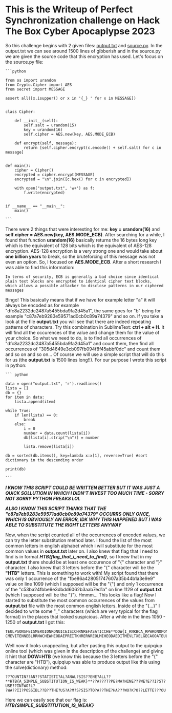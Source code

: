 # This is the Writeup of Perfect Synchronization challenge on Hack The Box Cyber Apocaplypse 2023
So this challenge begins with 2 given files: [output.txt](https://github.com/mateusz7988/CTF-Writeups/blob/main/CyberApocalypse2023/PerfectSynchronization/output.txt) and [source.py](https://github.com/mateusz7988/CTF-Writeups/blob/main/CyberApocalypse2023/PerfectSynchronization/source.py). In the output.txt we can see around 1500 lines of gibberish and in the source.py 
we are given the source code that this encryption has used. Let's focus on the source.py file:


    ```python

    from os import urandom
    from Crypto.Cipher import AES
    from secret import MESSAGE

    assert all([x.isupper() or x in '{_} ' for x in MESSAGE])


    class Cipher:

        def __init__(self):
            self.salt = urandom(15)
            key = urandom(16)
            self.cipher = AES.new(key, AES.MODE_ECB)

        def encrypt(self, message):
            return [self.cipher.encrypt(c.encode() + self.salt) for c in message]


    def main():
        cipher = Cipher()
        encrypted = cipher.encrypt(MESSAGE)
        encrypted = "\n".join([c.hex() for c in encrypted])

        with open("output.txt", 'w+') as f:
            f.write(encrypted)


    if __name__ == "__main__":
        main()
        
    ```


There were 2 things that were interesting for me: **key = urandom(16)** and **self.cipher = AES.new(key, AES.MODE_ECB)**. After searching for a while, I found that
function **urandom(16)** basically returns the 16 bytes long key which is the equivalent of 128 bits which is the equivalent of AES-128 encryption.
AES-128 encryption is a very strong one and would take about **one billion years** to break, so the bruteforcing of this message was not even an option.
So, I focused on **AES.MODE_ECB**. After a short research I was able to find this information:



    In terms of security, ECB is generally a bad choice since identical plain text blocks are encrypted to identical cipher text blocks, 
    which allows a possible attacker to disclose patterns in our ciphered messages


Bingo! This basically means that if we have for example letter "a" it will always be encoded as for example "dfc8a2232dc2487a5455bda9fa2d45a1", the same goes for "b" being for example "c87a7eb9283e59571ad0cb0c89a74379" and so on. If you take a look at the file **output.txt** you will see that there are indeed repeating patterns of characters. Try this combination in SublimeText: **ctrl + alt + H**. It will find all the occurences of the value and change them for the value of your choice. So what we need to do, is to find all occurrences of "dfc8a2232dc2487a5455bda9fa2d45a1" and count them, then find all occurrences of "305d4649e3cb097fb094f8f45abbf0dc" and count them and so on and so on... Of course we will use a simple script that will do this for us (the **output.txt** is 1500 lines long!!). For our purpose I wrote this script in python:



    ``` python
    
    data = open("output.txt", 'r').readlines()
    lista = []
    db = {}
    for item in data:
        lista.append(item)

    while True:
        if len(lista) == 0:
            break
        else:
            i = 0
            number = data.count(lista[i])
            db[lista[i].strip("\n")] = number

            lista.remove(lista[i])

    db = sorted(db.items(), key=lambda x:x[1], reverse=True) #sort dictionary in the descending order

    print(db)
    
    ```

    
**_I KNOW THIS SCRIPT COULD BE WRITTEN BETTER BUT IT WAS JUST A QUICK SOLLUTION IN WHICH I DIDN'T INVEST TOO MUCH TIME - SORRY NOT SORRY PYTHON FREAKS LOL_**

**_ALSO I KNOW THIS SCRIPT THINKS THAT THE "c87a7eb9283e59571ad0cb0c89a74379" OCCURRS ONLY ONCE, WHICH IS OBVIOUSLY AN ERROR, IDK WHY THIS HAPPENED BUT I WAS ABLE TO SUBSTITUTE THE RIGHT LETTERS ANYWAY_**

Now, when the script counted all of the occurrences of encoded values, we can try the letter substitution method later. I found the list of the most common letters in english alphabet which i will substitute for the most common values in **output.txt** later on. I also knew that flag that I need to find is in format **_HTB{flag_that_i_need_to_find}_**, so I knew that in my **output.txt** there should be at least one occurence of "{" character and "}" character. I also knew that 3 letters before the "{" character will be the **"HTB"** letters. This is something to work with! My script found that there was only 1 occurrence of the "fbe86a428051747607a35b44b1a3e9e9" value on line 1099 (which I supposed will be the "{") and only 1 occurrence of the "c53ba24fbbe9e3dbdd6062b3aab7ed1a" on line 1129 of **output.txt** (which I supposed will be the "}"). Hmmm... This looks like a flag! Now I started to substitute the most common occurrences of the values from **output.txt** file with the most common english letters. Inside of the "{...}" I decided to write some "_" characters (which are very typical for the flag format) in the places that looked suspicious. After a while in the lines 1050 - 1250 of **output.txt** I got this:


    TEULPSONSFEISMEROIONRONUICEISICHRNREFASATICCHE**DOW{I_RNKBCA_RPWRONOPONLS_NR_VAIX}**EUITMEOHBAEKIUDNSATHEVATAEGNTROEPRAMENSEVLT
    CMEVITENNEBLRRNWCHEWHEODAEPREITKHRERNREOLMIHEODAEDITMEVLTXELGECAOOATEULPSONSFE
    

Well now it looks unappealing, but after pasting this output to the quipqiup online tool (which was given in the description of the challenge) and giving it hint that **DOW=HTB** (we know this because the 3 letters before the "{" character are "HTB"), quipqiup was able to produce output like this using the solve(dictionary) method:


    ???OUNTIN??AN??STATISTI?AL?ANAL?SIS??ENE?ALL??**HTB{A_SIMPLE_SUBSTITUTION_IS_WEAK}**??A???T?PE?MA?HINE???WE?E??I?ST?USE??IN?WO?L?
    ?WA??II?POSSIBL??B??THE?US?A?M?S?SIS?TO?A??THE?HA???WO?K?O??LETTE???OU
    


Here we can easily see that our flag is: **_HTB{SIMPLE_SUBSTITUTION_IS_WEAK}_**
